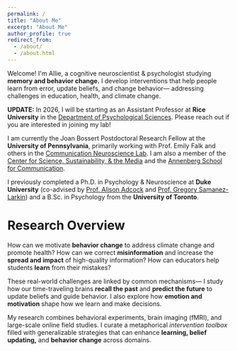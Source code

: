```yaml
---
permalink: /
title: "About Me"
excerpt: "About Me"
author_profile: true
redirect_from: 
  - /about/
  - /about.html
---
```

Welcome! I'm Allie, a cognitive neuroscientist & psychologist studying **memory and behavior change.** I develop interventions that help people learn from error, update beliefs, and change behavior— addressing challenges in education, health, and climate change. 

**UPDATE:** In 2026, I will be starting as an Assistant Professor at **Rice University** in the [Department of Psychological Sciences](https://psychology.rice.edu/). Please reach out if you are interested in joining my lab! 

I am currently the Joan Bossert Postdoctoral Research Fellow at the **University of Pennsylvania**, primarily working with Prof. Emily Falk and others in the <a href="https://www.asc.upenn.edu/research/centers/communication-neuroscience-lab">Communication Neuroscience Lab</a>. I am also a member of the <a href="https://web.sas.upenn.edu/pcssm/">Center for Science, Sustainability, & the Media</a> and the <a href="https://www.asc.upenn.edu/">Annenberg School for Communication</a>.

I previously completed a Ph.D. in Psychology & Neuroscience at **Duke University** (co-advised by <a href="https://www.adcocklab.org/">Prof. Alison Adcock</a> and <a href="https://www.mcablab.science/">Prof. Gregory Samanez-Larkin</a>) and a B.Sc. in Psychology from the **University of Toronto**.



Research Overview
======
How can we motivate **behavior change** to address climate change and promote health? How can we correct **misinformation** and increase the **spread and impact** of high-quality information? How can educators help students **learn** from their mistakes?

These real-world challenges are linked by common mechanisms— I study how our time-traveling brains **recall the past** and **predict the future** to update beliefs and guide behavior. I also explore how **emotion and motivation** shape how we learn and make decisions.

My research combines behavioral experiments, brain imaging (fMRI), and large-scale online field studies. I curate a metaphorical *intervention toolbox* filled with generalizable strategies that can enhance **learning, belief updating,** and **behavior change** across domains. 
